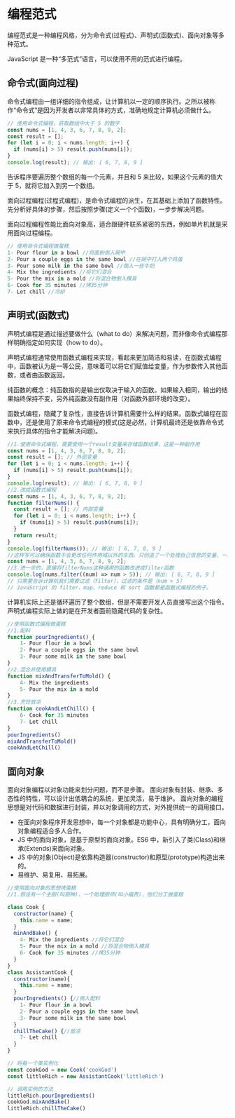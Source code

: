 # 编程范式

编程范式是一种编程风格，分为命令式(过程式)、声明式(函数式)、面向对象等多种范式。

JavaScript 是一种“多范式”语言，可以使用不用的范式进行编程。

## 命令式(面向过程)

命令式编程由一组详细的指令组成，让计算机以一定的顺序执行。之所以被称作“命令式”是因为开发者以非常具体的方式，准确地规定计算机必须做什么。

```js
// 使用命令式编程，获取数组中大于 5 的数字
const nums = [1, 4, 3, 6, 7, 8, 9, 2];
const result = [];
for (let i = 0; i < nums.length; i++) {
  if (nums[i] > 5) result.push(nums[i]);
}
console.log(result); // 输出: [ 6, 7, 8, 9 ]
```

告诉程序要遍历整个数组的每一个元素，并且和 5 来比较，如果这个元素的值大于 5，就将它加入到另一个数组。

面向过程编程(过程式编程)，是命令式编程的派生，在其基础上添加了函数特性。先分析好具体的步骤，然后按照步骤(定义一个个函数)，一步步解决问题。

面向过程编程性能比面向对象高，适合跟硬件联系紧密的东西，例如单片机就是采用面向过程编程。

```js
// 使用命令式编程做蛋糕
1- Pour flour in a bowl //将面粉倒入碗中
2- Pour a couple eggs in the same bowl //在碗中打入两个鸡蛋
3- Pour some milk in the same bowl //倒入一些牛奶
4- Mix the ingredients //将它们混合
5- Pour the mix in a mold //将混合物倒入模具
6- Cook for 35 minutes //烤35分钟
7- Let chill //冷却
```

## 声明式(函数式)

声明式编程是通过描述要做什么（what to do）来解决问题，而非像命令式编程那样明确指定如何实现（how to do）。

声明式编程通常使用函数式编程来实现，看起来更加简洁和易读，在函数式编程中，函数被认为是一等公民，意味着可以将它们赋值给变量，作为参数传入其他函数，或者由函数返回。

纯函数的概念：纯函数指的是输出仅取决于输入的函数。如果输入相同，输出的结果始终保持不变，另外纯函数没有副作用（对函数外部环境的改变）。

函数式编程，隐藏了复杂性，直接告诉计算机需要什么样的结果。函数式编程在函数中，还是使用了原来命令式编程的模式(这是必然，计算机最终还是依靠命令式来执行具体的指令才能解决问题)。

```js
//1.使用命令式编程，需要使用一个result变量来存储函数结果，这是一种副作用
const nums = [1, 4, 3, 6, 7, 8, 9, 2];
const result = []; // 外部变量
for (let i = 0; i < nums.length; i++) {
  if (nums[i] > 5) result.push(nums[i]);
}
console.log(result); // 输出: [ 6, 7, 8, 9 ]
//2.改成函数式编程
const nums = [1, 4, 3, 6, 7, 8, 9, 2];
function filterNums() {
  const result = []; // 内部变量
  for (let i = 0; i < nums.length; i++) {
    if (nums[i] > 5) result.push(nums[i]);
  }
  return result;
}
console.log(filterNums()); // 输出: [ 6, 7, 8, 9 ]
//这样写可以确保函数不会更改任何作用域以外的东西。只创造了一个处理自己信息的变量，一旦执行结束，变量也就被回收
const nums = [1, 4, 3, 6, 7, 8, 9, 2];
//3.进一步的，直接将filterNums这种通用的函数改进成filter函数
console.log(nums.filter((num) => num > 5)); // 输出: [ 6, 7, 8, 9 ]
// 只需要告诉计算机我们需要过滤（filter），过滤的条件是（num > 5）
// JavaScript 的 filter、map、reduce 和 sort 函数都是函数式编程的例子。
```

计算机实际上还是循环遍历了整个数组，但是不需要开发人员直接写出这个指令。声明式编程实际上做的是在开发者面前隐藏代码的复杂性。

```js
//使用函数式编程做蛋糕
//1.配料
function pourIngredients() {
    1- Pour flour in a bowl
    2- Pour a couple eggs in the same bowl
    3- Pour some milk in the same bowl
}
//2.混合并使用模具
function mixAndTransferToMold() {
    4- Mix the ingredients
    5- Pour the mix in a mold
}
//3.烹饪放凉
function cookAndLetChill() {
    6- Cook for 35 minutes
    7- Let chill
}
pourIngredients()
mixAndTransferToMold()
cookAndLetChill()
```

## 面向对象

面向对象编程以对象功能来划分问题，而不是步骤。
面向对象有封装、继承、多态性的特性，可以设计出低耦合的系统，更加灵活，易于维护。
面向对象的编程思想是对代码和数据进行封装，并以对象调用的方式，对外提供统一的调用接口。

- 在面向对象程序开发思想中，每一个对象都是功能中心，具有明确分工，面向对象编程适合多人合作。
- JS 中的面向对象，是基于原型的面向对象。ES6 中，新引入了类(Class)和继承(Extends)来面向对象。
- JS 中的对象(Object)是依靠构造器(constructor)和原型(prototype)构造出来的。
- 易维护、易复用、易拓展。

```js
//使用面向对象的思想烤蛋糕
//1.假设有一个主厨(叫厨神)，一个助理厨师(叫小福贵)，他们分工做蛋糕

class Cook {
  constructor(name) {
    this.name = name;
  }
  minAndBake() {
    4- Mix the ingredients //将它们混合
    5- Pour the mix in a mold //将混合物倒入模具
    6- Cook for 35 minutes //烤35分钟
  }
}
class AssistantCook {
  constructor(name){
    this.name = name;
  }
  pourIngredients() {//倒入配料
    1- Pour flour in a bowl
    2- Pour a couple eggs in the same bowl
    3- Pour some milk in the same bowl
  }
  chillTheCake() {//放凉
    7- Let chill
  }
}

// 将每一个类实例化
const cookGod = new Cook('cookGod')
const littleRich = new AssistantCook('littleRich')

// 调用实例的方法
littleRich.pourIngredients()
cookGod.mixAndBake()
littleRich.chillTheCake()
```
